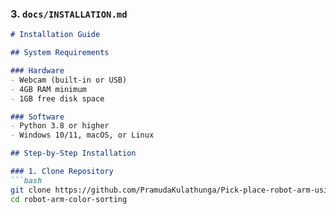 
### 3. `docs/INSTALLATION.md`

```markdown
# Installation Guide

## System Requirements

### Hardware
- Webcam (built-in or USB)
- 4GB RAM minimum
- 1GB free disk space

### Software
- Python 3.8 or higher
- Windows 10/11, macOS, or Linux

## Step-by-Step Installation

### 1. Clone Repository
```bash
git clone https://github.com/PramudaKulathunga/Pick-place-robot-arm-using-CV
cd robot-arm-color-sorting
